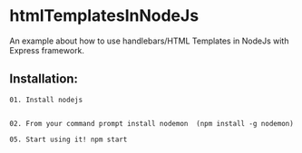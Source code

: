 # htmlTemplatesInNodeJs
An example about how to use handlebars/HTML Templates in NodeJs with Express framework.

  ## Installation:
    01. Install nodejs
    
    
    02. From your command prompt install nodemon  (npm install -g nodemon)
    
    05. Start using it! npm start
    
  
